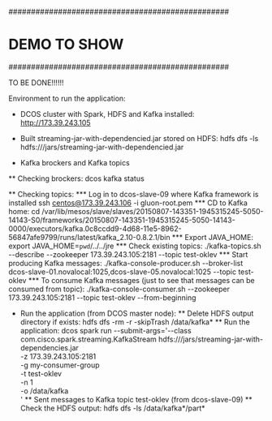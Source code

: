 #################################################
#				DEMO TO SHOW					#
#################################################

TO BE DONE!!!!!!

Environment to run the application:

* DCOS cluster with Spark, HDFS and Kafka installed:
http://173.39.243.105

* Built streaming-jar-with-dependencied.jar stored on HDFS:
hdfs dfs -ls hdfs:///jars/streaming-jar-with-dependencied.jar

* Kafka brockers and Kafka topics

** Checking brockers:
dcos kafka status

** Checking topics:
*** Log in to dcos-slave-09 where Kafka framework is installed
    ssh centos@173.39.243.106 -i gluon-root.pem
*** CD to Kafka home:
    cd /var/lib/mesos/slave/slaves/20150807-143351-1945315245-5050-14143-S0/frameworks/20150807-143351-1945315245-5050-14143-0000/executors/kafka.0c8ccdd9-4d68-11e5-8962-56847afe9799/runs/latest/kafka_2.10-0.8.2.1/bin
*** Export JAVA_HOME:
    export JAVA_HOME=`pwd`/../../jre
*** Check existing topics:
    ./kafka-topics.sh --describe --zookeeper 173.39.243.105:2181 --topic test-oklev
*** Start producing Kafka messages:
    ./kafka-console-producer.sh --broker-list dcos-slave-01.novalocal:1025,dcos-slave-05.novalocal:1025 --topic test-oklev
*** To consume Kafka messages (just to see that messages can be consumed from topic):
    ./kafka-console-consumer.sh --zookeeper 173.39.243.105:2181 --topic test-oklev --from-beginning

* Run the application (from DCOS master node):
** Delete HDFS output directory if exists:
   hdfs dfs -rm -r -skipTrash /data/kafka*
** Run the application:
	dcos spark run --submit-args='--class com.cisco.spark.streaming.KafkaStream hdfs:///jars/streaming-jar-with-dependencies.jar \
	-z 173.39.243.105:2181   \
	-g my-consumer-group   \
	-t test-oklev   \
	-n 1 \
	-o /data/kafka \
	'
** Sent messages to Kafka topic test-oklev (from dcos-slave-09)
** Check the HDFS output:
hdfs dfs -ls /data/kafka*/part*
